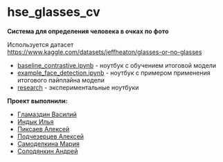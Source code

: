 # hse_glasses_cv

**Система для определения человека в очках по фото**

Используется датасет https://www.kaggle.com/datasets/jeffheaton/glasses-or-no-glasses

- [baseline_contrastive.ipynb](baseline_contrastive.ipynb) - ноутбук с обучением итоговой модели
- [example_face_detection.ipynb](example_face_detection.ipynb) - ноутбук с примером применения итогового пайплайна модели
- [research](research) - экспериментальные ноутбуки

**Проект выполнили:**
- [Гламаздин Василий](https://github.com/vsglamazdin)
- [Индык Илья](https://github.com/IlyaInd)
- [Пиксаев Алексей](https://github.com/piksaevalex)
- [Подчезерцев Алексей](https://github.com/AsciiShell)
- [Самоделкина Мария](https://github.com/goo-goo-goo-joob)
- [Солодянкин Андрей](https://github.com/andrsolo21)
